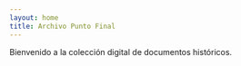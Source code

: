 ```yaml
---
layout: home
title: Archivo Punto Final
---
```


Bienvenido a la colección digital de documentos históricos.
